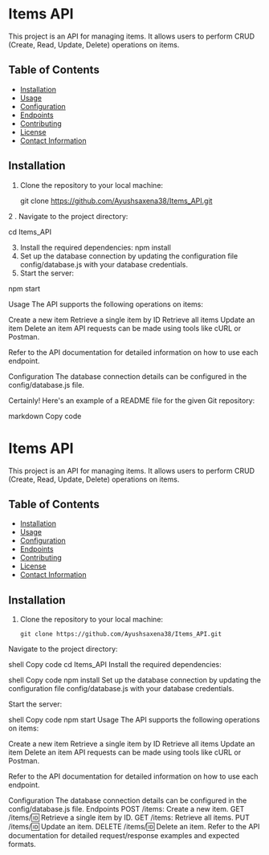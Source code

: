 # Items API

This project is an API for managing items. It allows users to perform CRUD (Create, Read, Update, Delete) operations on items.

## Table of Contents

- [Installation](#installation)
- [Usage](#usage)
- [Configuration](#configuration)
- [Endpoints](#endpoints)
- [Contributing](#contributing)
- [License](#license)
- [Contact Information](#contact-information)

## Installation

1. Clone the repository to your local machine:

   git clone https://github.com/Ayushsaxena38/Items_API.git

2 . Navigate to the project directory:

  cd Items_API

3. Install the required dependencies:
  npm install
4. Set up the database connection by updating the configuration file config/database.js with your database credentials.
5. Start the server:

  npm start

Usage
The API supports the following operations on items:

Create a new item
Retrieve a single item by ID
Retrieve all items
Update an item
Delete an item
API requests can be made using tools like cURL or Postman.

Refer to the API documentation for detailed information on how to use each endpoint.

Configuration
The database connection details can be configured in the config/database.js file.

Certainly! Here's an example of a README file for the given Git repository:

markdown
Copy code
# Items API

This project is an API for managing items. It allows users to perform CRUD (Create, Read, Update, Delete) operations on items.

## Table of Contents

- [Installation](#installation)
- [Usage](#usage)
- [Configuration](#configuration)
- [Endpoints](#endpoints)
- [Contributing](#contributing)
- [License](#license)
- [Contact Information](#contact-information)

## Installation

1. Clone the repository to your local machine:

   ```shell
   git clone https://github.com/Ayushsaxena38/Items_API.git
Navigate to the project directory:

shell
Copy code
cd Items_API
Install the required dependencies:

shell
Copy code
npm install
Set up the database connection by updating the configuration file config/database.js with your database credentials.

Start the server:

shell
Copy code
npm start
Usage
The API supports the following operations on items:

Create a new item
Retrieve a single item by ID
Retrieve all items
Update an item
Delete an item
API requests can be made using tools like cURL or Postman.

Refer to the API documentation for detailed information on how to use each endpoint.

Configuration
The database connection details can be configured in the config/database.js file.
Endpoints
POST /items: Create a new item.
GET /items/:id: Retrieve a single item by ID.
GET /items: Retrieve all items.
PUT /items/:id: Update an item.
DELETE /items/:id: Delete an item.
Refer to the API documentation for detailed request/response examples and expected formats.

